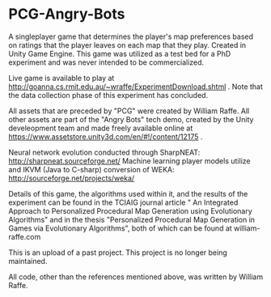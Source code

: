 # PCG-Angry-Bots

A singleplayer game that determines the player's map preferences based on ratings that the player leaves on each map that they play. Created in Unity Game Engine. This game was utilized as a test bed for a PhD experiment and was never intended to be commercialized.

Live game is available to play at http://goanna.cs.rmit.edu.au/~wraffe/ExperimentDownload.shtml . Note that the data collection phase of this experiment has concluded.

All assets that are preceded by "PCG" were created by William Raffe. All other assets are part of the "Angry Bots" tech demo, created by the Unity develeopment team and made freely available online at https://www.assetstore.unity3d.com/en/#!/content/12175 .

Neural network evolution conducted through SharpNEAT: http://sharpneat.sourceforge.net/
Machine learning player models utilize and IKVM (Java to C-sharp) conversion of WEKA: http://sourceforge.net/projects/weka/

Details of this game, the algorithms used within it, and the results of the experiment can be found in the TCIAIG journal article " An Integrated Approach to Personalized Procedural Map Generation using Evolutionary Algorithms" and in the thesis "Personalized Procedural Map Generation in Games via Evolutionary Algorithms", both of which can be found at william-raffe.com

This is an upload of a past project. This project is no longer being maintained.

All code, other than the references mentioned above, was written by William Raffe.
